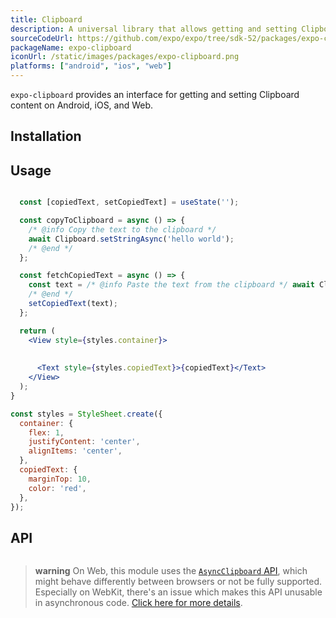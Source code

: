 ```yaml
---
title: Clipboard
description: A universal library that allows getting and setting Clipboard content.
sourceCodeUrl: https://github.com/expo/expo/tree/sdk-52/packages/expo-clipboard
packageName: expo-clipboard
iconUrl: /static/images/packages/expo-clipboard.png
platforms: ["android", "ios", "web"]
---
```


`expo-clipboard` provides an interface for getting and setting Clipboard content on Android, iOS, and Web.

## Installation

## Usage

```jsx

  const [copiedText, setCopiedText] = useState('');

  const copyToClipboard = async () => {
    /* @info Copy the text to the clipboard */
    await Clipboard.setStringAsync('hello world');
    /* @end */
  };

  const fetchCopiedText = async () => {
    const text = /* @info Paste the text from the clipboard */ await Clipboard.getStringAsync();
    /* @end */
    setCopiedText(text);
  };

  return (
    <View style={styles.container}>
      
      
      <Text style={styles.copiedText}>{copiedText}</Text>
    </View>
  );
}

const styles = StyleSheet.create({
  container: {
    flex: 1,
    justifyContent: 'center',
    alignItems: 'center',
  },
  copiedText: {
    marginTop: 10,
    color: 'red',
  },
});
```

## API

```js

```

> **warning** On Web, this module uses the [`AsyncClipboard` API](https://developer.mozilla.org/en-US/docs/Web/API/Clipboard_API),
> which might behave differently between browsers or not be fully supported.
> Especially on WebKit, there's an issue which makes this API unusable in asynchronous code.
> [Click here for more details](https://bugs.webkit.org/show_bug.cgi?id=222262).